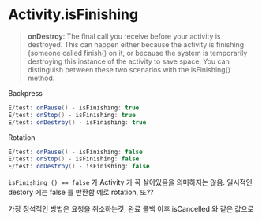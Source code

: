 
# Activity.isFinishing
  
  
> **onDestroy**: The final call you receive before your activity is destroyed. This can happen either because the activity is finishing (someone called finish() on it, or because the system is temporarily destroying this instance of the activity to save space. You can distinguish between these two scenarios with the isFinishing() method.
  
Backpress
```java
E/test: onPause() - isFinishing: true
E/test: onStop() - isFinishing: true
E/test: onDestroy() - isFinishing: true
```
  
Rotation
```java
E/test: onPause() - isFinishing: false
E/test: onStop() - isFinishing: false
E/test: onDestroy() - isFinishing: false
```
  
`isFinishing () == false` 가 Activity 가 꼭 살아있음을 의미하지는 않음.
일시적인 destory 에는 false 를 반환함 예로 rotation, 또??


가장 정석적인 방법은 요청을 취소하는것, 
완료 콜백 이후 isCancelled 와 같은 값으로 
<!--stackedit_data:
eyJoaXN0b3J5IjpbMTc1ODU1Njc4NCw2MTg2NzkyLC00MzQ0MD
MwNTVdfQ==
-->